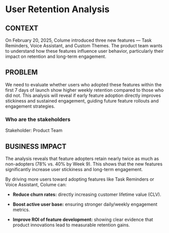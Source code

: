 # User Retention Analysis

## CONTEXT
On February 20, 2025, Colume introduced three new features — Task Reminders, Voice Assistant, and Custom Themes. The product team wants to understand how these features influence user behavior, particularly their impact on retention and long-term engagement.

## PROBLEM
We need to evaluate whether users who adopted these features within the first 7 days of launch show higher weekly retention compared to those who did not. This analysis will reveal if early feature adoption directly improves stickiness and sustained engagement, guiding future feature rollouts and engagement strategies.

### Who are the stakeholders
Stakeholder: Product Team

## BUSINESS IMPACT

The analysis reveals that feature adopters retain nearly twice as much as non-adopters (78% vs. 40% by Week 9). This shows that the new features significantly increase user stickiness and long-term engagement.

By driving more users toward adopting features like Task Reminders or Voice Assistant, Colume can:

 - **Reduce churn rates:** directly increasing customer lifetime value (CLV).

 - **Boost active user base:** ensuring stronger daily/weekly engagement metrics.

 - **Improve ROI of feature development:** showing clear evidence that product innovations lead to measurable retention gains.



